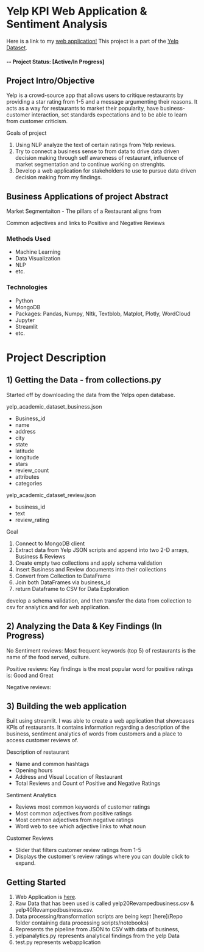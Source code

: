 # Yelp KPI Web Application & Sentiment Analysis

Here is a link to my [web application!](https://dionisio1013-hope-test-bdpevq.streamlit.app/)
This project is a part of the [Yelp Dataset](https://www.yelp.com/dataset).

#### -- Project Status: [Active/In Progress]

## Project Intro/Objective
Yelp is a crowd-source app that allows users to critique restaurants by providing
a star rating from 1-5 and a message argumenting their reasons. It acts as a way for 
restaurants to market their popularity, have business-customer interaction, set standards expectations
and to be able to learn from customer criticism. 

Goals of project
1) Using NLP analyze the text of certain ratings from Yelp reviews.
2) Try to connect a business sense to from data to drive data driven decision making through self awareness of restaurant, influence of market segmentation and to continue working on strenghts. 
3) Develop a web application for stakeholders to use to pursue data driven decision making from my findings.

## Business Applications of project Abstract
Market Segmentaiton - The pillars of a Restaurant aligns from 

Common adjectives and links to Positive and Negative Reviews


### Methods Used
* Machine Learning
* Data Visualization
* NLP
* etc.

### Technologies
* Python
* MongoDB
* Packages: Pandas, Numpy, Nltk, Textblob, Matplot, Plotly, WordCloud
* Jupyter
* Streamlit
* etc. 

# Project Description

## 1) Getting the Data - from collections.py
Started off by downloading the data from the Yelps open database.

yelp_academic_dataset_business.json
- Business_id
- name
- address
- city
- state
- latitude
- longitude
- stars
- review_count
- attributes
- categories

yelp_academic_dataset_review.json
- business_id
- text
- review_rating

Goal
1) Connect to MongoDB client
2) Extract data from Yelp JSON scripts and append into two 2-D arrays, Business & Reviews
3) Create empty two collections and apply schema validation 
4) Insert Business and Review documents into their collections
5) Convert from Collection to DataFrame
6) Join both DataFrames via business_id
7) return Dataframe to CSV for Data Exploration

develop a schema validation, and then transfer the data from collection to csv for analytics and for web application. 

## 2) Analyzing the Data & Key Findings (In Progress)
No Sentiment reviews:
Most frequent keywords (top 5) of restaurants is the name of the food served, culture.

Positive reviews:
Key findings is the most popular word for positive ratings is: Good and Great

Negative reviews:

## 3) Building the web application
Built using streamlit. I was able to create a web application that showcases KPIs of restaurants. It contains information regarding 
a description of the business, sentiment analytics of words from customers and a place to access customer reviews of.

Description of restaurant
- Name and common hashtags
- Opening hours
- Address and Visual Location of Restaurant
- Total Reviews and Count of Positive and Negative Ratings

Sentiment Analytics
- Reviews most common keywords of customer ratings
- Most common adjectives from positive ratings
- Most common adjectives from negative ratings
- Word web to see which adjective links to what noun

Customer Reviews
- Slider that filters customer review ratings from 1-5
- Displays the customer's review ratings where you can double click to expand. 

## Getting Started

1. Web Application is [here](https://dionisio1013-hope-test-bdpevq.streamlit.app/).
2. Raw Data that has been used is called yelp20Revampedbusiness.csv & yelp40Revampedbusiness.csv.
3. Data processing/transformation scripts are being kept [here](Repo folder containing data processing scripts/notebooks)
4. Represents the pipeline from JSON to CSV with data of business,
5. yelpanalytics.py represents analytical findings from the yelp Data
6. test.py represents webapplication
